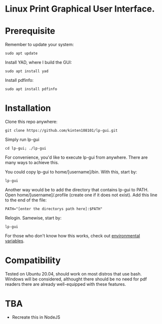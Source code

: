 # Linux Print Graphical User Interface.

# Prerequisite
Remember to update your system:

    sudo apt update

Install YAD, where I build the GUI:

    sudo apt install yad

Install pdfinfo:

    sudo apt install pdfinfo

# Installation

Clone this repo anywhere:

    git clone https://github.com/kinten108101/lp-gui.git

Simply run lp-gui

    cd lp-gui; ./lp-gui

For convenience, you'd like to execute lp-gui from anywhere. There are many ways to achieve this.

You could copy lp-gui to home/[username]/bin. With this, start by:

    lp-gui

Another way would be to add the directory that contains lp-gui to PATH.
Open home/[username]/.profile (create one if it does not exist). Add this line to the end of the file:

    PATH="[enter the directorys path here]:$PATH"

Relogin.
Samewise, start by:

    lp-gui

For those who don't know how this works, check out [environmental variables](https://help.ubuntu.com/community/EnvironmentVariables).

# Compatibility
Tested on Ubuntu 20.04, should work on most distros that use bash.
Windows will be considered, althought there should be no need for pdf readers there are already well-equipped with these features.

# TBA
- Recreate this in NodeJS


